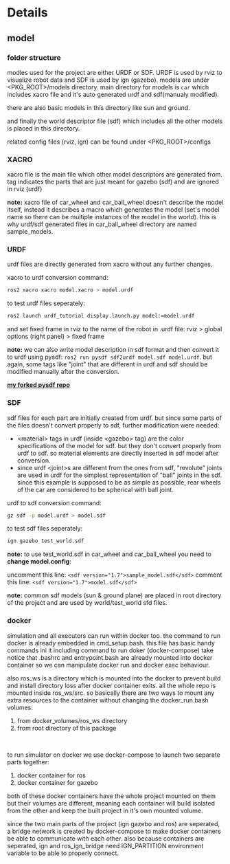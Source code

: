 # Details
## model
### folder structure
modles used for the project are either URDF or SDF. URDF is used by rviz to visualize robot data and SDF is used by ign (gazebo).
models are under <PKG_ROOT>/models directory.
main directory for models is `car` which includes xacro file and it's auto generated urdf and sdf(manualy modified).

there are also basic models in this directory like sun and ground. 

and finally the world descriptor file (sdf) which includes all the other models is placed in this directory.

related config files (rviz, ign) can be found under <PKG_ROOT>/configs


### XACRO
xacro file is the main file which other model descriptors are generated from. <gazebo> tag indicates the parts that are just meant for gazebo (sdf) and are ignored in rviz (urdf)

**note:** xacro file of car_wheel and car_ball_wheel doesn't describe the model itself, instead it describes a macro which generates the model (set's model name so there can be multiple instances of the model in the world). this is why urdf/sdf generated files in car_ball_wheel directory are named sample_models. 

### URDF
urdf files are directly generated from xacro without any further changes.

xacro to urdf conversion command:

```bash
ros2 xacro xacro model.xacro > model.urdf
```

to test urdf files seperately: 

``` bash
ros2 launch urdf_tutorial display.launch.py model:=model.urdf
```

and set fixed frame in rviz to the name of the robot in .urdf file: rviz > global options (right panel) > fixed frame

**note:** we can also write model description in sdf format and then convert it to urdf using pysdf: `ros2 run pysdf sdf2urdf model.sdf model.urdf`. but again, some tags like "joint" that are different in urdf and sdf should be modified manually after the conversion.

**[my forked pysdf repo](https://github.com/arahami/pysdf)**

### SDF
sdf files for each part are initially created from urdf. but since some parts of the files doesn't convert properly to sdf, further modification were needed:
* \<material> tags in urdf (inside \<gazebo> tag) are the color specifications of the model for sdf. but they don't convert properly from urdf to sdf. so material elements are directly inserted in sdf model after conversion.
* since urdf \<joint>s are different from the ones from sdf, "revolute" joints are used in urdf for the simplest representation of "ball" joints in the sdf. since this example is supposed to be as simple as possible, rear wheels of the car are considered to be spherical with ball joint.

urdf to sdf conversion command:

```bash
gz sdf -p model.urdf > model.sdf
```

to test sdf files seperately: 
```bash
ign gazebo test_world.sdf
```

**note:** to use test_world.sdf in car_wheel and car_ball_wheel you need to **change model.config**:

uncomment this line: `<sdf version="1.7">sample_model.sdf</sdf>`
comment this line: `<sdf version="1.7">model.sdf</sdf>`

**note:** common sdf models (sun & ground plane) are placed in root directory of the project and are used by world/test_world sfd files.

### docker
simulation and all executors can run within docker too. the command to run docker is already embedded in cmd_setup.bash. this file has basic handy commands ini it including command to run doker (docker-compose)
take notice that .bashrc and entrypoint.bash are already mounted into docker container so we can manipulate docker run and docker exec behaviour. 

also ros_ws is a directory which is mounted into the docker to prevent build and install directory loss after docker container exits. all the whole repo is mounted inside ros_ws/src. so basically there are two ways to mount any extra resources to the container without changing the docker_run.bash volumes:
1. from docker_volumes/ros_ws directory
2. from root directory of this package

<br/>

to run simulator on docker we use docker-compose to launch two separate parts together: 
1. docker container for ros
2. docker container for gazebo

both of these docker containers have the whole project mounted on them but their volumes are different, meaning each container will build isolated from the other and keep the built project in it's own mounted volume. 

since the two main parts of the project (ign gazebo and ros) are seperated, a bridge network is created by docker-compose to make 
docker containers be able to communicate with each other. also because containers are seperated, ign and ros_ign_bridge need IGN_PARTITION environment variable to be able to properly connect.